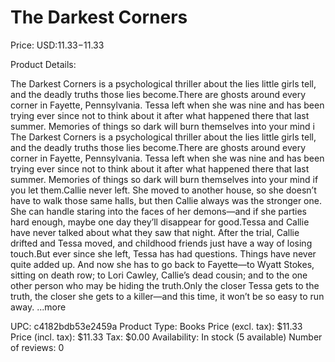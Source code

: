 # The Darkest Corners

Price: USD:$11.33-$11.33

Product Details:

The Darkest Corners is a psychological thriller about the lies little girls tell, and the deadly truths those lies become.There are ghosts around every corner in Fayette, Pennsylvania. Tessa left when she was nine and has been trying ever since not to think about it after what happened there that last summer. Memories of things so dark will burn themselves into your mind i The Darkest Corners is a psychological thriller about the lies little girls tell, and the deadly truths those lies become.There are ghosts around every corner in Fayette, Pennsylvania. Tessa left when she was nine and has been trying ever since not to think about it after what happened there that last summer. Memories of things so dark will burn themselves into your mind if you let them.Callie never left. She moved to another house, so she doesn’t have to walk those same halls, but then Callie always was the stronger one. She can handle staring into the faces of her demons—and if she parties hard enough, maybe one day they’ll disappear for good.Tessa and Callie have never talked about what they saw that night. After the trial, Callie drifted and Tessa moved, and childhood friends just have a way of losing touch.But ever since she left, Tessa has had questions. Things have never quite added up. And now she has to go back to Fayette—to Wyatt Stokes, sitting on death row; to Lori Cawley, Callie’s dead cousin; and to the one other person who may be hiding the truth.Only the closer Tessa gets to the truth, the closer she gets to a killer—and this time, it won’t be so easy to run away. ...more

UPC: c4182bdb53e2459a
Product Type: Books
Price (excl. tax): $11.33
Price (incl. tax): $11.33
Tax: $0.00
Availability: In stock (5 available)
Number of reviews: 0